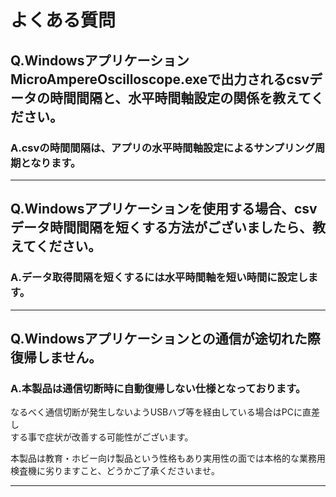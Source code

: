 # よくある質問

## Q.WindowsアプリケーションMicroAmpereOscilloscope.exeで出力されるcsvデータの時間間隔と、水平時間軸設定の関係を教えてください。 

### A.csvの時間間隔は、アプリの水平時間軸設定によるサンプリング周期となります。 

---

## Q.Windowsアプリケーションを使用する場合、csvデータ時間間隔を短くする方法がございましたら、教えてください。 

### A.データ取得間隔を短くするには水平時間軸を短い時間に設定します。 

---

## Q.Windowsアプリケーションとの通信が途切れた際復帰しません。

### A.本製品は通信切断時に自動復帰しない仕様となっております。

なるべく通信切断が発生しないようUSBハブ等を経由している場合はPCに直差し  
する事で症状が改善する可能性がございます。  

本製品は教育・ホビー向け製品という性格もあり実用性の面では本格的な業務用検査機に劣りますこと、どうかご了承くださいませ。  
 
---

